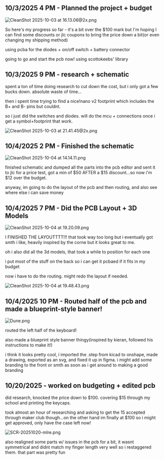 <!--
  ===================    !!READ THIS NOTICE!!   ====================
  DO NOT edit this file manually. Your changes WILL BE OVERWRITTEN!
  This journal is auto generated and updated by Hack Club Blueprint.
  To edit this file, please edit your journal entries on Blueprint.
  ==================================================================
-->

## 10/3/2025 4 PM - Planned the project + budget  

![CleanShot 2025-10-03 at 16.13.06@2x.png](https://blueprint.hackclub.com/user-attachments/blobs/redirect/eyJfcmFpbHMiOnsiZGF0YSI6MjQ5LCJwdXIiOiJibG9iX2lkIn19--467912c7efaa3c3e1b62abae173f36995f9b51dd/CleanShot%202025-10-03%20at%2016.13.06%402x.png)

So here's my progress so far - it's a bit over the $100 mark but I'm hoping I can find some discounts or jlc coupons to bring the price down a bit(or even changing my shipping method)

using pcba for the diodes + on/off switch + battery connector

going to go and start the pcb now! using scottokeebs' library  

## 10/3/2025 9 PM - research + schematic  

spent a ton of time doing research to cut down the cost, but i only got a few bucks down. absolute waste of time...

then i spent time trying to find a nice!nano v2 footprint which includes the B+ and B- pins but couldnt. 

so i just did the switches and diodes. will do the mcu + connections once i get a symbol+footprint that work.

![CleanShot 2025-10-03 at 21.41.45@2x.png](https://blueprint.hackclub.com/user-attachments/blobs/redirect/eyJfcmFpbHMiOnsiZGF0YSI6Mjg3LCJwdXIiOiJibG9iX2lkIn19--8eaf0aac27a26864aaecfd3c6fcfab6a4729487c/CleanShot%202025-10-03%20at%2021.41.45%402x.png)
  

## 10/4/2025 2 PM - Finished the schematic  

![CleanShot 2025-10-04 at 14.14.11.png](https://blueprint.hackclub.com/user-attachments/blobs/redirect/eyJfcmFpbHMiOnsiZGF0YSI6NDIwLCJwdXIiOiJibG9iX2lkIn19--8682ed60050598894b618a13b11462d573148b61/CleanShot%202025-10-04%20at%2014.14.11.png)

finished schematic and dumped all the parts into the pcb editor and sent it to jlc for a price test, got a min of $50 AFTER a $15 discount...so now i'm $12 over the budget. 


anyway, im going to do the layout of the pcb and then routing, and also see where else i can save money  

## 10/4/2025 7 PM - Did the PCB Layout + 3D Models  

![CleanShot 2025-10-04 at 19.20.09.png](https://blueprint.hackclub.com/user-attachments/blobs/redirect/eyJfcmFpbHMiOnsiZGF0YSI6NDY4LCJwdXIiOiJibG9iX2lkIn19--2f2ecb2a25e24b893bb9f9ddfae153bee5c0d392/CleanShot%202025-10-04%20at%2019.20.09.png)

I FINISHED THE LAYOUTTTT!!! that took way too long but i eventually got smth i like, heavily inspired by the corne but it looks great to me. 

oh i also did all the 3d models, that took a while to position for each one

i put most of the stuff on the back so i can get it pcbaed if it fits in my budget

now i have to do the routing. might redo the layout if needed.

![CleanShot 2025-10-04 at 19.48.43.png](https://blueprint.hackclub.com/user-attachments/blobs/redirect/eyJfcmFpbHMiOnsiZGF0YSI6NDcxLCJwdXIiOiJibG9iX2lkIn19--86e0a6aa62a67c637dc85aaf458ce875317e622c/CleanShot%202025-10-04%20at%2019.48.43.png)

  

## 10/4/2025 10 PM - Routed half of the pcb and made a blueprint-style banner!  

![Dune.png](https://blueprint.hackclub.com/user-attachments/blobs/redirect/eyJfcmFpbHMiOnsiZGF0YSI6NDk2LCJwdXIiOiJibG9iX2lkIn19--e9f7ebbc0e50f5891a869be9752b9feec0daf87a/Dune.png)


routed the left half of the keyboard!


also made a blueprint style banner thingy(inspired by kieran, followed his instructions to make it!)

i think it looks pretty cool, i imported the .step from kicad to onshape, made a drawing, exported as an svg, and fixed it up in figma. i might add some branding to the front or smth as soon as i get around to making a good branding  

## 10/20/2025 - worked on budgeting + edited pcb  

did research, knocked the price down to $100. covering $15 through my school and printing the keycaps.

took almost an hour of researching and asking to get the 15 accepted through maker club though...on the other hand im finally at $100 so i might get approved, only have the case left now!

![SCR-20251020-mlre.png](https://blueprint.hackclub.com/user-attachments/blobs/proxy/eyJfcmFpbHMiOnsiZGF0YSI6MzgyOCwicHVyIjoiYmxvYl9pZCJ9fQ==--cc28fb84b14aa3a38c9eebb19de5aaceed6defc0/SCR-20251020-mlre.png)

also realigned some parts w/ issues in the pcb for a bit, it wasnt symmetrical and didnt match my finger length very well so i restaggered them. that part was pretty fun  

